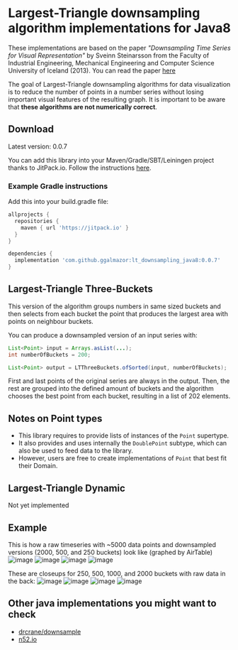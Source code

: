 # Largest-Triangle downsampling algorithm implementations for Java8

These implementations are based on the paper *"Downsampling Time Series for Visual Representation"* by Sveinn Steinarsson from the Faculty of Industrial Engineering, Mechanical Engineering and Computer Science University of Iceland (2013). You can read the paper [here](http://skemman.is/stream/get/1946/15343/37285/3/SS_MSthesis.pdf)

The goal of Largest-Triangle downsampling algorithms for data visualization is to reduce the number of points in a number series without losing important visual features of the resulting graph. It is important to be aware that **these algorithms are not numerically correct**.

## Download

Latest version: 0.0.7

You can add this library into your Maven/Gradle/SBT/Leiningen project thanks to JitPack.io. Follow the instructions [here](https://jitpack.io/#ggalmazor/lt_downsampling_java8).

### Example Gradle instructions

Add this into your build.gradle file:

```groovy
allprojects {
  repositories {
    maven { url 'https://jitpack.io' }
  }
}

dependencies {
  implementation 'com.github.ggalmazor:lt_downsampling_java8:0.0.7'
}
```

## Largest-Triangle Three-Buckets

This version of the algorithm groups numbers in same sized buckets and then selects from each bucket the point that produces the largest area with points on neighbour buckets.

You can produce a downsampled version of an input series with:

```java
List<Point> input = Arrays.asList(...);
int numberOfBuckets = 200;

List<Point> output = LTThreeBuckets.ofSorted(input, numberOfBuckets);
```

First and last points of the original series are always in the output. Then, the rest are grouped into the defined amount of buckets and the algorithm chooses the best point from each bucket, resulting in a list of 202 elements.

## Notes on Point types

- This library requires to provide lists of instances of the `Point` supertype.
- It also provides and uses internally the `DoublePoint` subtype, which can also be used to feed data to the library.
- However, users are free to create implementations of `Point` that best fit their Domain.

## Largest-Triangle Dynamic

Not yet implemented

## Example

This is how a raw timeseries with ~5000 data points and downsampled versions (2000, 500, and 250 buckets) look like (graphed by AirTable)
![image](https://user-images.githubusercontent.com/205913/202478853-180c56ff-41af-43b3-8830-6d51ac7cfbb3.png)
![image](https://user-images.githubusercontent.com/205913/202478930-dd482a9f-0da1-4e6b-8537-f7a2fbe68991.png)
![image](https://user-images.githubusercontent.com/205913/202478994-28ae49ff-6036-43d1-8000-6730a55f8a77.png)
![image](https://user-images.githubusercontent.com/205913/202480858-51ef82fc-6432-4447-942a-65edfa82a742.png)

These are closeups for 250, 500, 1000, and 2000 buckets with raw data in the back:
![image](https://user-images.githubusercontent.com/205913/202486056-25a612b1-7294-4967-9714-000cfcd5177e.png)
![image](https://user-images.githubusercontent.com/205913/202486255-b42f7e90-29fc-45f9-be54-f30b4a6d1e07.png)
![image](https://user-images.githubusercontent.com/205913/202486337-b402dd24-44dd-4456-af3d-add931e7fbd7.png)
![image](https://user-images.githubusercontent.com/205913/202486396-ff3772d3-ef69-4c69-b56c-4ac16964ed04.png)


## Other java implementations you might want to check

 - [drcrane/downsample](https://github.com/drcrane/downsample)
 - [n52.io](http://www.programcreek.com/java-api-examples/index.php?source_dir=sensorweb-rest-api-master/timeseries-io/src/main/java/org/n52/io/generalize/LargestTriangleThreeBucketsGeneralizer.java)
